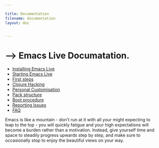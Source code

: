 ```yaml
---

title: Documentation
filename: documentation
layout: doc


---
```


# --> Emacs Live Documatation.

* [Installing Emacs Live](doc-installation.html)
* [Starting Emacs Live](doc-starting.html)
* [First steps](doc-first-steps.html)
* [Clojure Hacking](doc-clojure.html)
* [Personal Customisation](doc-customisation.html)
* [Pack structure](doc-pack-structure.html)
* [Boot procedure](doc-booting.html)
* [Reporting Issues](doc-reporting-issues.html)
* [FAQ](doc-faq.html)

Emacs is like a mountain - don't run at it with all your might expecting
to leap to the top - you will quickly fatigue and your high expectations
will become a burden rather than a motivation. Instead, give yourself
time and space to steadily progress upwards step by step, and make sure to
occasionally stop to enjoy the beautiful views on your way.
